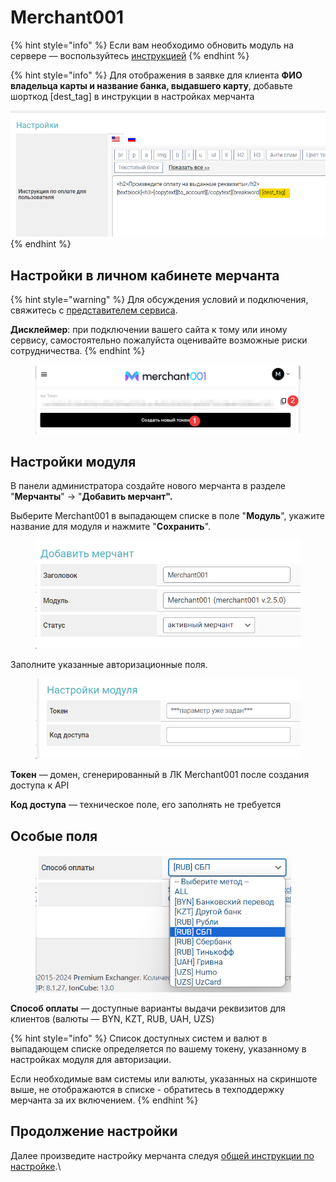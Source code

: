 # Merchant001

{% hint style="info" %}
Если вам необходимо обновить модуль на сервере — воспользуйтесь [инструкцией](https://premium.gitbook.io/main/osnovnye-nastroiki/faq/obnovlenie-failov-skripta-na-servere/kak-obnovit-faily-na-servere#moduli-merchantov-i-avtovyplat)
{% endhint %}

{% hint style="info" %}
Для отображения в заявке для клиента **ФИО владельца карты и название банка, выдавшего карту**, добавьте шорткод \[dest\_tag] в инструкции в настройках мерчанта

![](<../../../.gitbook/assets/image (1686).png>)
{% endhint %}

## Настройки в личном кабинете мерчанта

{% hint style="warning" %}
Для обсуждения условий и подключения, свяжитесь с [представителем сервиса](https://t.me/merch001online).

**Дисклеймер**: при подключении вашего сайта к тому или иному сервису, самостоятельно пожалуйста оценивайте возможные риски сотрудничества.
{% endhint %}

<figure><img src="../../../.gitbook/assets/image (1776).png" alt=""><figcaption></figcaption></figure>

## Настройки модуля

В панели администратора создайте нового мерчанта в разделе "**Мерчанты**" -> "**Добавить мерчант".**

Выберите Merchant001 в выпадающем списке в поле "**Модуль**", укажите название для модуля и нажмите "**Сохранить**".

<figure><img src="../../../.gitbook/assets/image (589).png" alt="" width="450"><figcaption></figcaption></figure>

Заполните указанные авторизационные поля.

<figure><img src="../../../.gitbook/assets/image (590).png" alt="" width="461"><figcaption></figcaption></figure>

**Токен** — домен, сгенерированный в ЛК Merchant001 после создания доступа к API

**Код доступа** — техническое поле, его заполнять не требуется

## Особые поля

<figure><img src="../../../.gitbook/assets/image (591).png" alt="" width="409"><figcaption></figcaption></figure>

**Способ оплаты** — доступные варианты выдачи реквизитов для клиентов (валюты — BYN, KZT, RUB, UAH, UZS)

{% hint style="info" %}
Список доступных систем и валют в выпадающем списке определяется по вашему токену, указанному в настройках модуля для авторизации.

Если необходимые вам системы или валюты, указанных на скриншоте выше, не отображаются в списке - обратитесь в техподдержку мерчанта за их включением.
{% endhint %}

## Продолжение настройки

Далее произведите настройку мерчанта следуя [общей инструкции по настройке](https://premium.gitbook.io/rukovodstvo-polzovatelya/osnovnye-nastroiki/merchanty-i-avtovyplaty/merchanty/obshie-nastroiki-merchantov).\
